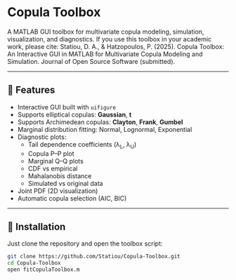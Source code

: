 
# Copula Toolbox

A MATLAB GUI toolbox for multivariate copula modeling, simulation, visualization, and diagnostics.
If you use this toolbox in your academic work, please cite:
Statiou, D. A., & Ηatzopoulos, P. (2025). Copula Toolbox: An Interactive GUI in MATLAB for Multivariate Copula Modeling and Simulation. Journal of Open Source Software (submitted).

---

## 📌 Features

- Interactive GUI built with `uifigure`
- Supports elliptical copulas: **Gaussian**, **t**
- Supports Archimedean copulas: **Clayton**, **Frank**, **Gumbel**
- Marginal distribution fitting: Normal, Lognormal, Exponential
- Diagnostic plots:
  - Tail dependence coefficients (λ<sub>L</sub>, λ<sub>U</sub>)
  - Copula P–P plot
  - Marginal Q–Q plots
  - CDF vs empirical
  - Mahalanobis distance
  - Simulated vs original data
- Joint PDF (2D visualization)
- Automatic copula selection (AIC, BIC)

---

## 🚀 Installation

Just clone the repository and open the toolbox script:

```bash
git clone https://github.com/Statiou/Copula-Toolbox.git
cd Copula-Toolbox
open fitCopulaToolbox.m
